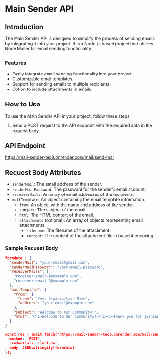 # Main Sender API

## Introduction
The Main Sender API is designed to simplify the process of sending emails by integrating it into your project. It is a Node.js-based project that utilizes Node Mailer for email sending functionality.

##

### Features
- Easily integrate email sending functionality into your project.
- Customizable email templates.
- Support for sending emails to multiple recipients.
- Option to include attachments in emails.

## How to Use
To use the Main Sender API in your project, follow these steps:

1. Send a POST request to the API endpoint with the required data in the request body.


## API Endpoint
https://mail-sender-teo8.onrender.com/mail/send-mail

## Request Body Attributes
- `senderMail`: The email address of the sender.
- `senderMailPassword`: The password for the sender's email account.
- `receiverMails`: An array of email addresses of the recipients.
- `mailTemplate`: An object containing the email template information.
  - `from`: An object with the name and address of the sender.
  - `subject`: The subject of the email.
  - `html`: The HTML content of the email.
  - `attachments` (optional): An array of objects representing email attachments.
    - `filename`: The filename of the attachment.
    - `content`: The content of the attachment file in base64 encoding.

### Sample Request Body
```json
formdata : {
  "senderMail": "your-email@gmail.com",
  "senderMailPassword": "your-gmail-password",
  "receiverMails": [
    "receiver-email-1@example.com",
    "receiver-email-2@example.com"
  ],
  "mailTemplate": {
    "from": {
      "name": "Your Organization Name",
      "address": "your-email@example.com" 
    },
    "subject": "Welcome to Our Community!",
    "html": "<h1>Welcome to Our Community!</h1><p>Thank you for joining us. We are excited to have you on board.</p>"
  }
}

const res = await fetch("https://mail-sender-teo8.onrender.com/mail/send-mail", {
  method: 'POST',
  credentials: 'include',
  body: JSON.stringify(formdata)
});
